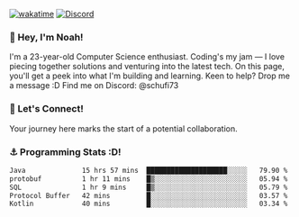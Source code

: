 [![wakatime](https://wakatime.com/badge/user/018b5c7c-fde2-4105-aa96-f5c758abb0a2.svg)](https://wakatime.com/@018b5c7c-fde2-4105-aa96-f5c758abb0a2)
[![Discord](https://img.shields.io/badge/Discord-5865F2?style=flat&logo=discord&logoColor=white)](https://discord.gg/eAW8AGXaGu)



### 👋 Hey, I'm Noah!
I'm a 23-year-old Computer Science enthusiast. Coding's my jam — I love piecing together solutions and venturing into the latest tech. On this page, you'll get a peek into what I'm building and learning. Keen to help? Drop me a message :D 
Find me on Discord: @schufi73

### 🤝 Let's Connect!
Your journey here marks the start of a potential collaboration.

### ⚓ Programming Stats :D!
<!--START_SECTION:waka-->

```txt
Java              15 hrs 57 mins  ████████████████████░░░░░   79.90 %
protobuf          1 hr 11 mins    █▒░░░░░░░░░░░░░░░░░░░░░░░   05.94 %
SQL               1 hr 9 mins     █▒░░░░░░░░░░░░░░░░░░░░░░░   05.79 %
Protocol Buffer   42 mins         █░░░░░░░░░░░░░░░░░░░░░░░░   03.57 %
Kotlin            40 mins         █░░░░░░░░░░░░░░░░░░░░░░░░   03.34 %
```

<!--END_SECTION:waka-->
